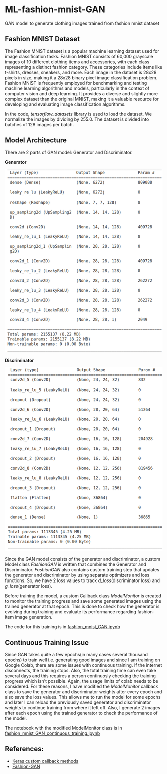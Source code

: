 # ML-fashion-mnist-GAN
GAN model to generate clothing images trained from fashion mnist dataset

## Fashion MNIST Dataset
The Fashion MNIST dataset is a popular machine learning dataset used for image classification tasks. Fashion MNIST consists of 60,000 grayscale images of 10 different clothing items and accessories, with each class representing a distinct fashion category. These categories include items like t-shirts, dresses, sneakers, and more. Each image in the dataset is 28x28 pixels in size, making it a 28x28 binary pixel image classification problem. Fashion MNIST is frequently employed for benchmarking and testing machine learning algorithms and models, particularly in the context of computer vision and deep learning. It provides a diverse and slightly more complex dataset than the original MNIST, making it a valuable resource for developing and evaluating image classification algorithms.

In the code, *tensorflow_datasets* library is used to load the dataset. We normalize the images by dividing by 255.0. The dataset is divided into batches of 128 images per batch.

## Model Architecture
There are 2 parts of GAN model: Generator and Discriminator.

**Generator**

![Generator](https://github.com/rukshar69/ML-fashion-mnist-GAN/blob/main/Images/generator.png)

**Discriminator** 

![Discriminator](https://github.com/rukshar69/ML-fashion-mnist-GAN/blob/main/Images/discriminator.png)

Since the GAN model consists of the generator and discriminator, a custom Model class *FashionGAN* is written that combines the Generator and Discriminator. *FashionGAN* also contains custom training step that updates the generator and discriminator by using separate optimizers and loss functions. So, we have 2 loss values to track *d_loss*(discriminator loss) and *g_loss*(generator loss).

Before training the model, a custom Callback class *ModelMonitor* is created to monitor the training progress and save some generated images using the trained generator at that epoch. This is done to check how the generator is evolving during training and evaluate its performance regarding fashion-item image generation.

The code for this training is in [fashion_mnist_GAN.ipynb](https://github.com/rukshar69/ML-fashion-mnist-GAN/blob/main/fashion_mnist_GAN.ipynb)

## Continuous Training Issue

Since GAN takes quite a few epochs(in many cases several thousand epochs) to train well i.e. generating good images and since I am training on Google Colab, there are some issues with continuous training. If the internet disconnects, the training stops. Also, the total training time can even take several days and this requires a person continuosly checking the training progress which isn't possible. Again, the usage limits of colab needs to be considered. For these reasons, I have modified the *ModelMonitor* callback class to  save the generator and discriminator weights after every epoch and also save the loss values. This allows me to run the model for some epochs and later I can reload the previously saved generator and discriminator weights to continue training from where it left off. Also, I generate 2 images after each epoch using the trained generator to check the performance of the model.

The notebook with the modified ModelMonitor class is in [fashion_mnist_GAN_continuous_training.ipynb](https://github.com/rukshar69/ML-fashion-mnist-GAN/blob/main/fashion_mnist_GAN_continuous_training.ipynb)

## References:
- [Keras custom callback methods](https://www.tensorflow.org/guide/keras/writing_your_own_callbacks#epoch-level_methods_training_only)
- [Fashion-GAN](https://github.com/nicknochnack/GANBasics/tree/main)